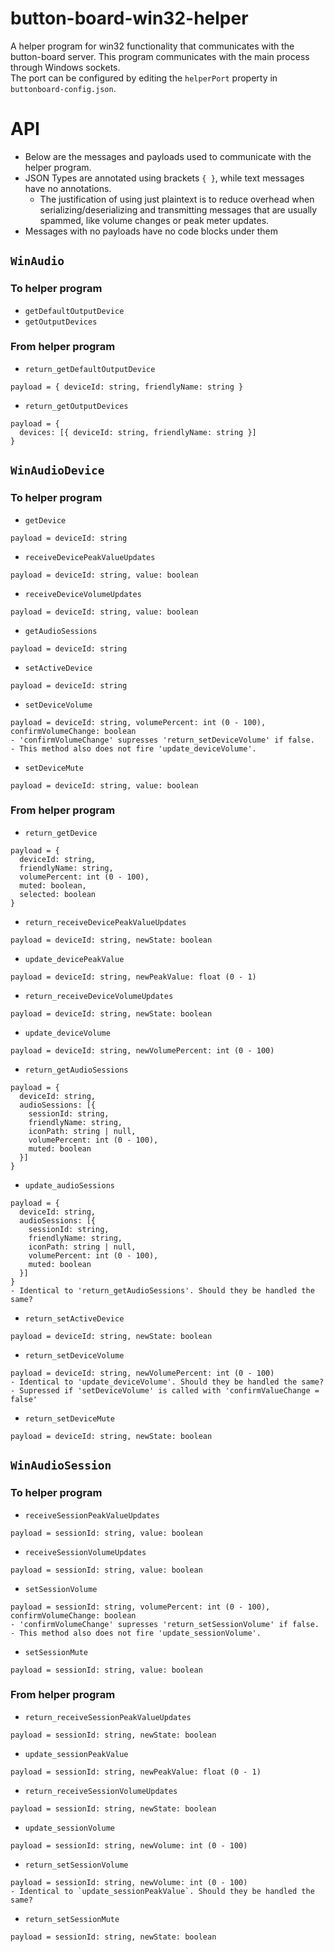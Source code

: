 # button-board-win32-helper
A helper program for win32 functionality that communicates with the button-board server. This program communicates with the main process through Windows sockets.  
The port can be configured by editing the `helperPort` property in `buttonboard-config.json`.

# API
- Below are the messages and payloads used to communicate with the helper program.  
- JSON Types are annotated using brackets `{ }`, while text messages have no annotations.  
  - The justification of using just plaintext is to reduce overhead when serializing/deserializing and transmitting messages that are usually spammed, like volume changes or peak meter updates.  
- Messages with no payloads have no code blocks under them

## `WinAudio`

### To helper program

- `getDefaultOutputDevice`
- `getOutputDevices`

### From helper program
- `return_getDefaultOutputDevice`  
```
payload = { deviceId: string, friendlyName: string }
```

- `return_getOutputDevices`
```
payload = { 
  devices: [{ deviceId: string, friendlyName: string }]
}
```

## `WinAudioDevice`

### To helper program

- `getDevice`
```
payload = deviceId: string
```

- `receiveDevicePeakValueUpdates`
```
payload = deviceId: string, value: boolean
```

- `receiveDeviceVolumeUpdates`
```
payload = deviceId: string, value: boolean
```

- `getAudioSessions`
```
payload = deviceId: string
```

- `setActiveDevice`
```
payload = deviceId: string
```

- `setDeviceVolume`
```
payload = deviceId: string, volumePercent: int (0 - 100), confirmVolumeChange: boolean
- 'confirmVolumeChange' supresses 'return_setDeviceVolume' if false.
- This method also does not fire 'update_deviceVolume'.
```

- `setDeviceMute`
```
payload = deviceId: string, value: boolean
```

### From helper program

- `return_getDevice`
```
payload = {
  deviceId: string,
  friendlyName: string,
  volumePercent: int (0 - 100),
  muted: boolean,
  selected: boolean
}
```

- `return_receiveDevicePeakValueUpdates`
```
payload = deviceId: string, newState: boolean
```

- `update_devicePeakValue`
```
payload = deviceId: string, newPeakValue: float (0 - 1)
```

- `return_receiveDeviceVolumeUpdates`
```
payload = deviceId: string, newState: boolean
```

- `update_deviceVolume`
```
payload = deviceId: string, newVolumePercent: int (0 - 100)
```

- `return_getAudioSessions`
```
payload = {
  deviceId: string,
  audioSessions: [{
    sessionId: string,
    friendlyName: string,
    iconPath: string | null,
    volumePercent: int (0 - 100),
    muted: boolean
  }]
}
```

- `update_audioSessions`
```
payload = {
  deviceId: string,
  audioSessions: [{
    sessionId: string,
    friendlyName: string,
    iconPath: string | null,
    volumePercent: int (0 - 100),
    muted: boolean
  }]
}
- Identical to 'return_getAudioSessions'. Should they be handled the same?
```

- `return_setActiveDevice`
```
payload = deviceId: string, newState: boolean
```

- `return_setDeviceVolume`
```
payload = deviceId: string, newVolumePercent: int (0 - 100)
- Identical to 'update_deviceVolume'. Should they be handled the same?
- Supressed if 'setDeviceVolume' is called with 'confirmValueChange = false'
```

- `return_setDeviceMute`
```
payload = deviceId: string, newState: boolean
```

## `WinAudioSession`

### To helper program

- `receiveSessionPeakValueUpdates`
```
payload = sessionId: string, value: boolean
```

- `receiveSessionVolumeUpdates`
```
payload = sessionId: string, value: boolean
```

- `setSessionVolume`
```
payload = sessionId: string, volumePercent: int (0 - 100), confirmVolumeChange: boolean
- 'confirmVolumeChange' supresses 'return_setSessionVolume' if false.
- This method also does not fire 'update_sessionVolume'.
```

- `setSessionMute`
```
payload = sessionId: string, value: boolean
```

### From helper program

- `return_receiveSessionPeakValueUpdates`
```
payload = sessionId: string, newState: boolean
```

- `update_sessionPeakValue`
```
payload = sessionId: string, newPeakValue: float (0 - 1)
```

- `return_receiveSessionVolumeUpdates`
```
payload = sessionId: string, newState: boolean
```

- `update_sessionVolume`
```
payload = sessionId: string, newVolume: int (0 - 100)
```

- `return_setSessionVolume`
```
payload = sessionId: string, newVolume: int (0 - 100)
- Identical to `update_sessionPeakValue`. Should they be handled the same?
```

- `return_setSessionMute`
```
payload = sessionId: string, newState: boolean
```
